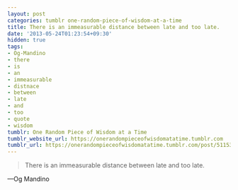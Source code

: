 ```yaml
---
layout: post
categories: tumblr one-random-piece-of-wisdom-at-a-time
title: There is an immeasurable distance between late and too late.
date: '2013-05-24T01:23:54+09:30'
hidden: true
tags:
- Og-Mandino
- there
- is
- an
- immeasurable
- distnace
- between
- late
- and
- too
- quote
- wisdom
tumblr: One Random Piece of Wisdom at a Time
tumblr_website_url: https://onerandompieceofwisdomatatime.tumblr.com
tumblr_url: https://onerandompieceofwisdomatatime.tumblr.com/post/51153098153/there-is-an-immeasurable-distance-between-late-and
---
```

> There is an immeasurable distance between late and too late.

—Og Mandino
